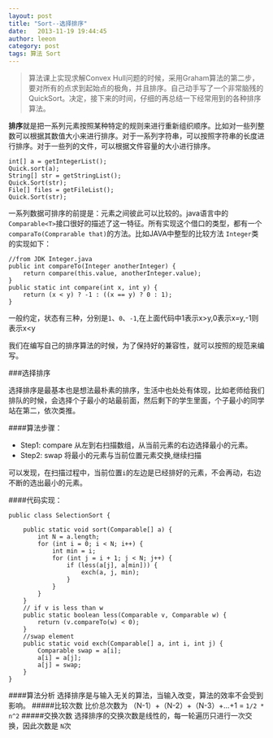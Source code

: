 ```yaml
---
layout: post
title: "Sort--选择排序"
date:   2013-11-19 19:44:45
author: leeon
category: post
tags: 算法 Sort
---
```


> 算法课上实现求解Convex Hull问题的时候，采用Graham算法的第二步，要对所有的点求到起始点的极角，并且排序。自己动手写了一个非常脑残的QuickSort。决定，接下来的时间，仔细的再总结一下经常用到的各种排序算法。

<!-- break -->
**排序**就是把一系列元素按照某种特定的规则来进行重新组织顺序。比如对一些列整数可以根据其数值大小来进行排序。对于一系列字符串，可以按照字符串的长度进行排序。对于一些列的文件，可以根据文件容量的大小进行排序。

    int[] a = getIntegerList();
    Quick.sort(a);
    String[] str = getStringList();
    Quick.Sort(str);
    File[] files = getFileList();
    Quick.Sort(str);

一系列数据可排序的前提是：元素之间彼此可以比较的。java语言中的`Comparable<T>`接口很好的描述了这一特征。所有实现这个借口的类型，都有一个`comparaTo(Comprarable that)`的方法。比如JAVA中整型的比较方法 `Integer`类的实现如下：

    //from JDK Integer.java
    public int compareTo(Integer anotherInteger) {
        return compare(this.value, anotherInteger.value);
    }
    public static int compare(int x, int y) {
        return (x < y) ? -1 : ((x == y) ? 0 : 1);
    }
一般约定，状态有三种，分别是`1`、`0`、`-1`,在上面代码中1表示x>y,0表示x=y,-1则表示x<y

我们在编写自己的排序算法的时候，为了保持好的兼容性，就可以按照的规范来编写。


###选择排序

选择排序是最基本也是想法最朴素的排序，生活中也处处有体现，比如老师给我们排队的时候，会选择个子最小的站最前面，然后剩下的学生里面，个子最小的同学站在第二，依次类推。

####算法步骤：

+ Step1: compare 从左到右扫描数组，从当前元素的右边选择最小的元素。
+ Step2: swap 将最小的元素与当前位置元素交换,继续扫描

可以发现，在扫描过程中，当前位置`i`的左边是已经排好的元素，不会再动，右边不断的选出最小的元素。

####代码实现：
    
    public class SelectionSort {

        public static void sort(Comparable[] a) {
            int N = a.length;
            for (int i = 0; i < N; i++) {
                int min = i;
                for (int j = i + 1; j < N; j++) {
                    if (less(a[j], a[min])) {
                        exch(a, j, min);
                    }
                }
            }
        }
        // if v is less than w
        public static boolean less(Comparable v, Comparable w) {
            return (v.compareTo(w) < 0);
        }
        //swap element
        public static void exch(Comparable[] a, int i, int j) {
            Comparable swap = a[i];
            a[i] = a[j];
            a[j] = swap;
        }
    }
    
####算法分析
选择排序是与输入无关的算法，当输入改变，算法的效率不会受到影响。
#####比较次数 
比价总次数为 （N-1）+（N-2）+（N-3）+...+1 = `1/2 * n^2`
#####交换次数
选择排序的交换次数是线性的，每一轮遍历只进行一次交换，因此次数是 `N`次